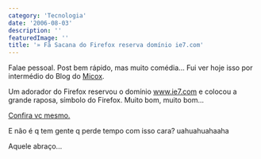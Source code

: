 ```yaml
---
category: 'Tecnologia'
date: '2006-08-03'
description: ''
featuredImage: ''
title: '» Fã Sacana do Firefox reserva domínio ie7.com'
---
```


Falae pessoal. Post bem rápido, mas muito comédia... Fui ver hoje isso por intermédio do Blog do [Micox](http://elmicox.blogspot.com/).

Um adorador do Firefox reservou o domínio www.ie7.com e colocou a grande raposa, símbolo do Firefox. Muito bom, muito bom...

[Confira vc mesmo.](http://www.ie7.com/)

E não é q tem gente q perde tempo com isso cara? uahuahuahaaha

Aquele abraço...
